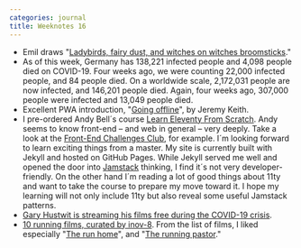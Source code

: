 ```yaml
---
categories: journal
title: Weeknotes 16
---
```

- Emil draws "[Ladybirds, fairy dust, and witches on witches broomsticks](/emil-drawing/ladybird-fairy-dust-witches-on-witches-broomsticks/)."
- As of this week, Germany has 138,221 infected people and 4,098 people died on COVID-19. Four weeks ago, we were  counting 22,000 infected people, and 84 people died. On a worldwide scale,  2,172,031 people are now infected, and 146,201 people died. Again, four weeks ago, 307,000 people were infected and 13,049 people died. 
- Excellent PWA introduction, "[Going offline](/reading/going-offline-video/)", by Jeremy Keith.
- I pre-ordered Andy Bell´s course [Learn Eleventy From Scratch](https://piccalil.li/course/learn-eleventy-from-scratch/). Andy seems to know front-end – and web in general – very deeply. Take a look at the [Front-End Challenges Club](https://piccalil.li/category/front-end%20challenges%20club/), for example. I´m looking forward to learn exciting things from a master. My site is currently built with Jekyll and hosted on GitHub Pages. While Jekyll served me well and opened the door into [Jamstack](https://jamstack.wtf) thinking, I find it´s not very developer-friendly. On the other hand I´m reading a lot of good things about 11ty and want to take the course to prepare my move toward it. I hope my learning will not only include 11ty but also reveal some useful Jamstack patterns. 
- [Gary Hustwit is streaming his films free during the COVID-19 crisis](https://www.hustwit.com).
- [10 running films, curated by inov-8](https://www.inov-8.com/blog/10-inspirational-running-films/). From the list of films, I liked especially "[The run home](https://www.youtube.com/watch?v=6klZXokN_gw)", and "[The running pastor](https://vimeo.com/340472874)." 
 